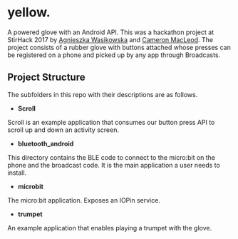 yellow.
=======

A powered glove with an Android API. This was a hackathon project at StirHack 2017 by [Agnieszka Wasikowska](https://github.com/aga11313) and [Cameron MacLeod](https://github.com/notexactlyawe). The project consists of a rubber glove with buttons attached whose presses can be registered on a phone and picked up by any app through Broadcasts.

Project Structure
-----------------

The subfolders in this repo with their descriptions are as follows. 

 - **Scroll**

Scroll is an example application that consumes our button press API to scroll up and down an activity screen.

- **bluetooth_android**

This directory contains the BLE code to connect to the micro:bit on the phone and the broadcast code. It is the main application a user needs to install.

- **microbit**

The micro:bit application. Exposes an IOPin service.

- **trumpet**

An example application that enables playing a trumpet with the glove.
